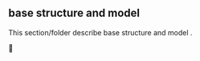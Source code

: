 ## base structure and model


This section/folder describe base structure and model
.

:construction:
